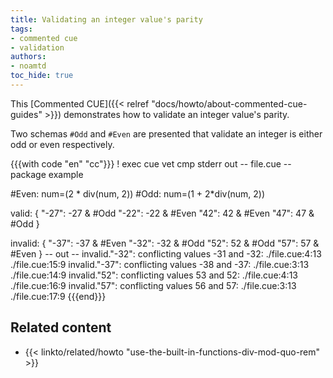 ```yaml
---
title: Validating an integer value's parity
tags:
- commented cue
- validation
authors:
- noamtd
toc_hide: true
---
```


This [Commented CUE]({{< relref "docs/howto/about-commented-cue-guides" >}})
demonstrates how to validate an integer value's parity.

Two schemas `#Odd` and `#Even` are presented that validate an integer is either odd or even respectively.

<!--more-->

{{{with code "en" "cc"}}}
! exec cue vet
cmp stderr out
-- file.cue --
package example

#Even: num=(2 * div(num, 2))
#Odd:  num=(1 + 2*div(num, 2))

valid: {
	"-27": -27 & #Odd
	"-22": -22 & #Even
	"42":  42 & #Even
	"47":  47 & #Odd
}

invalid: {
	"-37": -37 & #Even
	"-32": -32 & #Odd
	"52":  52 & #Odd
	"57":  57 & #Even
}
-- out --
invalid."-32": conflicting values -31 and -32:
    ./file.cue:4:13
    ./file.cue:15:9
invalid."-37": conflicting values -38 and -37:
    ./file.cue:3:13
    ./file.cue:14:9
invalid."52": conflicting values 53 and 52:
    ./file.cue:4:13
    ./file.cue:16:9
invalid."57": conflicting values 56 and 57:
    ./file.cue:3:13
    ./file.cue:17:9
{{{end}}}

## Related content

- {{< linkto/related/howto "use-the-built-in-functions-div-mod-quo-rem" >}}

